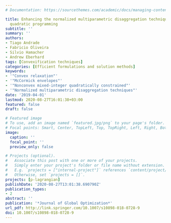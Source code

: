 ```yaml
---
# Documentation: https://sourcethemes.com/academic/docs/managing-content/

title: Enhancing the normalized multiparametric disaggregation technique for mixed-integer
  quadratic programming
subtitle: ''
summary: ''
authors:
- Tiago Andrade
- Fabricio Oliveira
- Silvio Hamacher
- Andrew Eberhard
tags: [Convexification techniques]
categories: [Efficient formulations and solution methods]
keywords:
- '"Convex relaxation"'
- '"McCormick envelopes"'
- '"Nonconvex mixed-integer quadratically constrained"'
- '"Normalized multiparametric disaggregation techniques"'
date: '2019-04-01'
lastmod: 2020-08-27T16:01:38+03:00
featured: false
draft: false

# Featured image
# To use, add an image named `featured.jpg/png` to your page's folder.
# Focal points: Smart, Center, TopLeft, Top, TopRight, Left, Right, BottomLeft, Bottom, BottomRight.
image:
  caption: ''
  focal_point: ''
  preview_only: false

# Projects (optional).
#   Associate this post with one or more of your projects.
#   Simply enter your project's folder or file name without extension.
#   E.g. `projects = ["internal-project"]` references `content/project/deep-learning/index.md`.
#   Otherwise, set `projects = []`.
projects: [p-lagrangian]
publishDate: '2020-08-27T13:01:38.690790Z'
publication_types:
- 2
abstract: ''
publication: '*Journal of Global Optimization*'
url_pdf: http://link.springer.com/10.1007/s10898-018-0728-9
doi: 10.1007/s10898-018-0728-9
---
```

